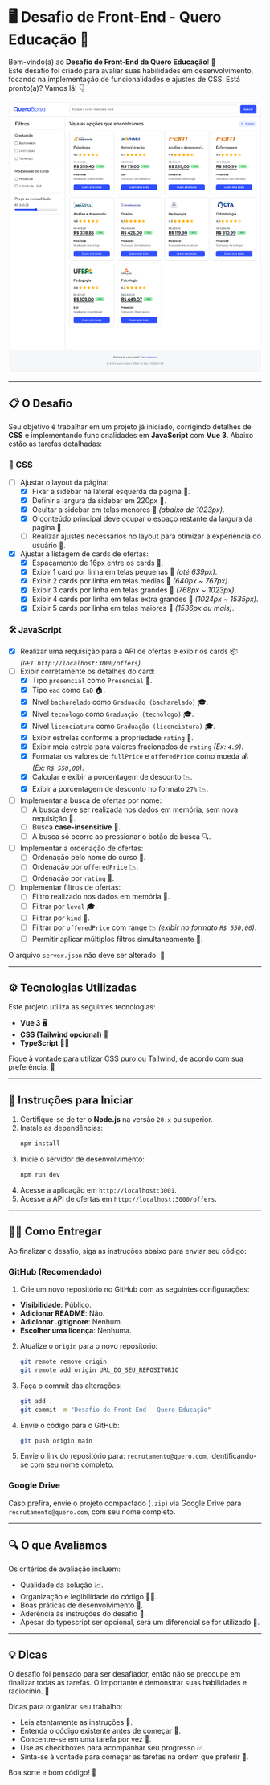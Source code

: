 # 🖥️ Desafio de Front-End - Quero Educação 🚀

Bem-vindo(a) ao **Desafio de Front-End da Quero Educação**! 🎉  
Este desafio foi criado para avaliar suas habilidades em desenvolvimento, focando na implementação de funcionalidades e
ajustes de CSS. Está pronto(a)? Vamos lá! 👇

[![Quero Educação](./preview.png)](https://www.figma.com/design/kA2SnkvLXXCx0FBaj5eTz9/Teste-Front-End?node-id=2001-6193&m=dev)

---

## 📋 O Desafio

Seu objetivo é trabalhar em um projeto já iniciado, corrigindo detalhes de **CSS** e implementando funcionalidades em 
**JavaScript** com **Vue 3**. Abaixo estão as tarefas detalhadas:

### 🎨 CSS

- [ ] Ajustar o layout da página:
    - [x] Fixar a sidebar na lateral esquerda da página 📏.
    - [x] Definir a largura da sidebar em 220px 📏.
    - [x] Ocultar a sidebar em telas menores 📱 _(abaixo de 1023px)_.
    - [x] O conteúdo principal deve ocupar o espaço restante da largura da página 📏.
    - [ ] Realizar ajustes necessários no layout para otimizar a experiência do usuário 🎨.
- [x] Ajustar a listagem de cards de ofertas:
    - [x] Espaçamento de 16px entre os cards 📏.
    - [x] Exibir 1 card por linha em telas pequenas 📱 _(até 639px)_.
    - [x] Exibir 2 cards por linha em telas médias 📱 _(640px ~ 767px)_.
    - [x] Exibir 3 cards por linha em telas grandes 📱 _(768px ~ 1023px)_.
    - [x] Exibir 4 cards por linha em telas extra grandes 📱 _(1024px ~ 1535px)_.
    - [x] Exibir 5 cards por linha em telas maiores 📱 _(1536px ou mais)_.

### 🛠️ JavaScript

- [x] Realizar uma requisição para a API de ofertas e exibir os cards 📦  
  _(`GET http://localhost:3000/offers`)_
- [ ] Exibir corretamente os detalhes do card:
    - [x] Tipo `presencial` como `Presencial` 🏫.
    - [x] Tipo `ead` como `EaD` 🏠.
    - [x] Nível `bacharelado` como `Graduação (bacharelado)` 🎓.
    - [x] Nível `tecnologo` como `Graduação (tecnólogo)` 🎓.
    - [x] Nível `licenciatura` como `Graduação (licenciatura)` 🎓.
    - [x] Exibir estrelas conforme a propriedade `rating` 🌟.
    - [x] Exibir meia estrela para valores fracionados de `rating` _(Ex: `4.9`)_.
    - [x] Formatar os valores de `fullPrice` e `offeredPrice` como moeda 💰 _(Ex: `R$ 550,00`)_.
    - [x] Calcular e exibir a porcentagem de desconto 📉.
    - [x] Exibir a porcentagem de desconto no formato `27%` 📉.
- [ ] Implementar a busca de ofertas por nome:
    - [ ] A busca deve ser realizada nos dados em memória, sem nova requisição 🔄.
    - [ ] Busca **case-insensitive** 🔄.
    - [ ] A busca só ocorre ao pressionar o botão de busca 🔍.
- [ ] Implementar a ordenação de ofertas:
    - [ ] Ordenação pelo nome do curso 📝.
    - [ ] Ordenação por `offeredPrice` 📉.
    - [ ] Ordenação por `rating` 🌟.
- [ ] Implementar filtros de ofertas:
    - [ ] Filtro realizado nos dados em memória 🔄.
    - [ ] Filtrar por `level` 🎓.
    - [ ] Filtrar por `kind` 🏫.
    - [ ] Filtrar por `offeredPrice` com range 📉 _(exibir no formato `R$ 550,00`)_.
    - [ ] Permitir aplicar múltiplos filtros simultaneamente 📌.

O arquivo `server.json` não deve ser alterado. 🚫

---

## ⚙️ Tecnologias Utilizadas

Este projeto utiliza as seguintes tecnologias:

- **Vue 3** 🖥️
- **CSS (Tailwind opcional)** 🎨
- **TypeScript** 🧑‍💻

Fique à vontade para utilizar CSS puro ou Tailwind, de acordo com sua preferência. 🚀

---

## 📝 Instruções para Iniciar

1. Certifique-se de ter o **Node.js** na versão `20.x` ou superior.
2. Instale as dependências:
   ```bash
   npm install
   ```
3. Inicie o servidor de desenvolvimento:
   ```bash
   npm run dev
   ```
4. Acesse a aplicação em `http://localhost:3001`.
5. Acesse a API de ofertas em `http://localhost:3000/offers`.

---

## 🧑‍💻 Como Entregar

Ao finalizar o desafio, siga as instruções abaixo para enviar seu código:

### GitHub (Recomendado)

1. Crie um novo repositório no GitHub com as seguintes configurações:

- **Visibilidade**: Público.
- **Adicionar README**: Não.
- **Adicionar .gitignore**: Nenhum.
- **Escolher uma licença**: Nenhuma.

2. Atualize o `origin` para o novo repositório:
   ```bash
   git remote remove origin
   git remote add origin URL_DO_SEU_REPOSITORIO
   ```

3. Faça o commit das alterações:
   ```bash
   git add .
   git commit -m "Desafio de Front-End - Quero Educação"
   ```

4. Envie o código para o GitHub:
   ```bash
   git push origin main
   ```

5. Envie o link do repositório para: `recrutamento@quero.com`, identificando-se com seu nome completo.

### Google Drive

Caso prefira, envie o projeto compactado (`.zip`) via Google Drive para `recrutamento@quero.com`, com seu nome completo.

---

## 🔍 O que Avaliamos

Os critérios de avaliação incluem:

- Qualidade da solução 📈.
- Organização e legibilidade do código 🧑‍💻.
- Boas práticas de desenvolvimento 🚀.
- Aderência às instruções do desafio 📝.
- Apesar do typescript ser opcional, será um diferencial se for utilizado 📃.

---

## 💡 Dicas

O desafio foi pensado para ser desafiador, então não se preocupe em finalizar todas as tarefas. O importante é
demonstrar suas habilidades e raciocínio. 🚀

Dicas para organizar seu trabalho:

- Leia atentamente as instruções 📖.
- Entenda o código existente antes de começar 🧐.
- Concentre-se em uma tarefa por vez 🎯.
- Use as checkboxes para acompanhar seu progresso ✅.
- Sinta-se à vontade para começar as tarefas na ordem que preferir 🎨.

Boa sorte e bom código! 🎉
